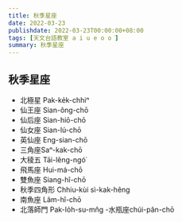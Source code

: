 ```yaml
---
title: 秋季星座
date: 2022-03-23
publishdate: 2022-03-23T00:00:00+08:00
tags: [天文台語教室 a i u e o o͘]
summary: 秋季星座
---
```


## 秋季星座
- 北極星 Pak-ke̍k-chhiⁿ
- 仙王座 Sian-ông-chō
- 仙后座 Sian-hiō-chō
- 仙女座 Sian-lú-chō
- 英仙座 Eng-sian-chō
- 三角座Saⁿ-kak-chō
- 大稜五 Tāi-lêng-ngó͘
- 飛馬座 Hui-má-chō
- 雙魚座 Siang-hî-chō
- 秋季四角形 Chhiu-kùi sì-kak-hêng
- 南魚座 Lâm-hî-chō
- 北落師門 Pak-lo̍h-su-mn̂g
 -水瓶座chúi-pân-chō
